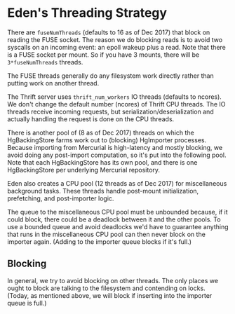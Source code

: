 # Eden's Threading Strategy

There are `fuseNumThreads` (defaults to 16 as of Dec 2017) that block on reading
the FUSE socket.  The reason we do blocking reads is to avoid two syscalls on an
incoming event: an epoll wakeup plus a read.  Note that there is a FUSE socket
per mount.  So if you have 3 mounts, there will be `3*fuseNumThreads` threads.

The FUSE threads generally do any filesystem work directly rather than putting
work on another thread.

The Thrift server uses `thrift_num_workers` IO threads (defaults to ncores).
We don't change the default number (ncores) of Thrift CPU threads.  The
IO threads receive incoming requests, but serialization/deserialization and
actually handling the request is done on the CPU threads.

There is another pool of (8 as of Dec 2017) threads on which the HgBackingStore
farms work out to (blocking) HgImporter processes.  Because importing from
Mercurial is high-latency and mostly blocking, we avoid doing any post-import
computation, so it's put into the following pool.  Note that each HgBackingStore
has its own pool, and there is one HgBackingStore per underlying Mercurial
repository.

Eden also creates a CPU pool (12 threads as of Dec 2017) for miscellaneous
background tasks.  These threads handle post-mount initialization, prefetching,
and post-importer logic.

The queue to the miscellaneous CPU pool must be unbounded because, if it could
block, there could be a deadlock between it and the other pools.  To use a
bounded queue and avoid deadlocks we'd have to guarantee anything that runs in
the miscellaneous CPU pool can then never block on the importer again.  (Adding
to the importer queue blocks if it's full.)

## Blocking

In general, we try to avoid blocking on other threads.  The only places we ought
to block are talking to the filesystem and contending on locks.  (Today, as
mentioned above, we will block if inserting into the importer queue is full.)
